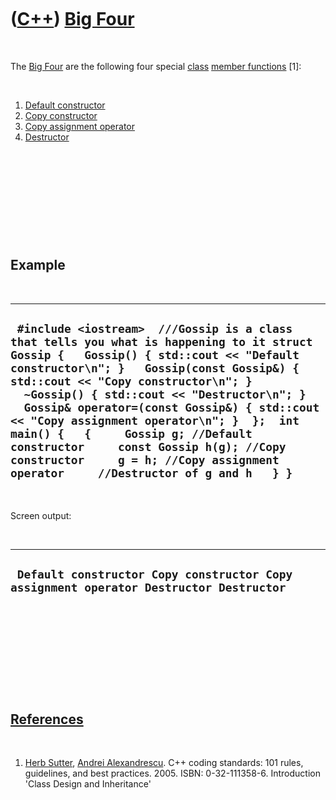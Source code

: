 



 

 

 

 

 

([C++](Cpp.md)) [Big Four](CppBigFour.md)
===========================================

 

The [Big Four](CppBigFour.md) are the following four special
[class](CppClass.md) [member functions](CppMemberFunction.md) \[1\]:

 

1.  [Default constructor](CppDefaultConstructor.md)
2.  [Copy constructor](CppCopyConstructor.md)
3.  [Copy assignment operator](CppCopyAssignmentOperator.md)
4.  [Destructor](CppDestructor.md)

 

 

 

 

 

Example
-------

 

  ------------------------------------------------------------------------------------------------------------------------------------------------------------------------------------------------------------------------------------------------------------------------------------------------------------------------------------------------------------------------------------------------------------------------------------------------------------------------------------------------------------------------------------
  ` #include <iostream>  ///Gossip is a class that tells you what is happening to it struct Gossip {   Gossip() { std::cout << "Default constructor\n"; }   Gossip(const Gossip&) { std::cout << "Copy constructor\n"; }   ~Gossip() { std::cout << "Destructor\n"; }   Gossip& operator=(const Gossip&) { std::cout << "Copy assignment operator\n"; }  };  int main() {   {     Gossip g; //Default constructor     const Gossip h(g); //Copy constructor     g = h; //Copy assignment operator     //Destructor of g and h   } }`
  ------------------------------------------------------------------------------------------------------------------------------------------------------------------------------------------------------------------------------------------------------------------------------------------------------------------------------------------------------------------------------------------------------------------------------------------------------------------------------------------------------------------------------------

 

Screen output:

 

  ----------------------------------------------------------------------------------------
  ` Default constructor Copy constructor Copy assignment operator Destructor Destructor`
  ----------------------------------------------------------------------------------------

 

 

 

 

 

[References](CppReferences.md)
-------------------------------

 

1.  [Herb Sutter](CppHerbSutter.md), [Andrei
    Alexandrescu](CppAndreiAlexandrescu.md). C++ coding standards: 101
    rules, guidelines, and best practices. 2005. ISBN: 0-32-111358-6.
    Introduction 'Class Design and Inheritance'

 

 

 

 

 





 



